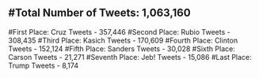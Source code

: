 #Total Number of Tweets: 1,063,160 
---
#First Place: Cruz Tweets - 357,446
#Second Place: Rubio Tweets - 308,435
#Third Place: Kasich Tweets - 170,609
#Fourth Place: Clinton Tweets - 152,124
#Fifth Place: Sanders Tweets - 30,028
#Sixth Place: Carson Tweets - 21,271
#Seventh Place: Jeb! Tweets - 15,086
#Last Place: Trump Tweets - 8,174
